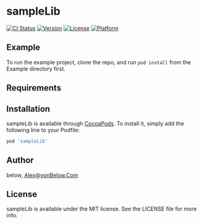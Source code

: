 # sampleLib

[![CI Status](https://img.shields.io/travis/below/sampleLib.svg?style=flat)](https://travis-ci.org/below/sampleLib)
[![Version](https://img.shields.io/cocoapods/v/sampleLib.svg?style=flat)](https://cocoapods.org/pods/sampleLib)
[![License](https://img.shields.io/cocoapods/l/sampleLib.svg?style=flat)](https://cocoapods.org/pods/sampleLib)
[![Platform](https://img.shields.io/cocoapods/p/sampleLib.svg?style=flat)](https://cocoapods.org/pods/sampleLib)

## Example

To run the example project, clone the repo, and run `pod install` from the Example directory first.

## Requirements

## Installation

sampleLib is available through [CocoaPods](https://cocoapods.org). To install
it, simply add the following line to your Podfile:

```ruby
pod 'sampleLib'
```

## Author

below, Alex@vonBelow.Com

## License

sampleLib is available under the MIT license. See the LICENSE file for more info.
